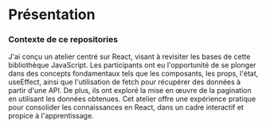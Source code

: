 # Présentation 

### Contexte de ce repositories

J'ai conçu un atelier centré sur React, 
visant à revisiter les bases de cette bibliothèque JavaScript.
Les participants ont eu l'opportunité de se plonger dans des concepts fondamentaux tels que les composants,
les props, l'état, useEffect, ainsi que l'utilisation de fetch pour récupérer des données à partir d'une API.
De plus, ils ont exploré la mise en œuvre de la pagination en utilisant les données obtenues.
Cet atelier offre une expérience pratique pour consolider les connaissances en React, dans un cadre interactif et propice à l'apprentissage.

